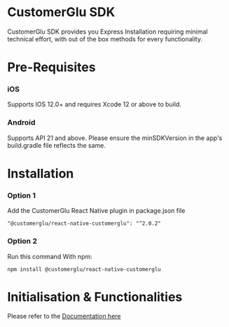 # CustomerGlu SDK

CustomerGlu SDK provides you Express Installation requiring minimal technical effort, with out of the box methods for every functionality.

# Pre-Requisites

### iOS
Supports IOS 12.0+ and requires Xcode 12 or above to build.

### Android
Supports API 21 and above. Please ensure the minSDKVersion in the app's build.gradle file reflects the same.


# Installation

### Option 1
Add the CustomerGlu React Native plugin in package.json file 
``` 
"@customerglu/react-native-customerglu": "^2.0.2"
``` 

### Option 2  
Run this command With npm:
``` 
npm install @customerglu/react-native-customerglu
``` 

# Initialisation & Functionalities

Please refer to the [Documentation here](https://docs.customerglu.com/sdk/mobile-sdks#react-native)
